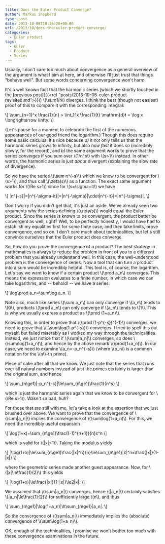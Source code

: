 ```yaml
---
title: Does the Euler Product Converge?
author: Markus Shepherd
type: post
date: 2013-10-08T18:36:28+00:00
url: /2013/10/does-the-euler-product-converge/
categories:
  - Euler product
tags:
  - Euler
  - Product
  - Series
---
```


Usually, I don't care too much about convergence as a general overview of the argument is what I aim at here, and otherwise I'll just trust that things "behave well". But some words concerning convergence won't harm.

It's a well known fact that the harmonic series (which we shortly touched in the [previous post]({{<ref "posts/2013-10-06-euler-product-revisited.md">}})) \\(\sum1/n\\) diverges. I think the best (though not easiest) proof of this to compare it with the corresponding integral:

\\[ \sum_{n=1}^x \frac{1}{n} > \int_1^x \frac{1}{t} \mathrm{d}t = \log x \longrightarrow \infty. \\]

(Let's pause for a moment to celebrate the first of the numerous appearances of our good friend the logarithm.) <!-- more --> Though this does require some basic calculus, it's nice because _a)_ it not only tells us that the harmonic series grows to infinity, but also _how fast_ it does so (incredibly slowly, for the record), and _b)_ the same argument works to prove that the series _converges_ if you sum over \\(1/n^s\\) with \\(s>1\\) instead. In other words, the harmonic series is _just about_ divergent (explaining the slow rate of divergence).

So we have the series \\(\sum n^{-s}\\) which we know to be convergent for \\(s>1\\), and thus call \\(\zeta(s)\\) as a function. The exact same argument works for \\(\Re s>1\\) since for \\(s=\sigma+it\\) we have

\\[ |n^{-s}|=|n^{-\sigma-it}|=|n^{-\sigma}|\cdot|n^{-it}|=|n^{-\sigma}|. \\]

Don't worry if you didn't get that, it's just an aside. We've already seen two arguments why the series defining \\(\zeta(s)\\) would equal the Euler product. Since the series is known to be convergent, the product better be convergent as well, right? Well, to be perfectly honestly, I would have had to establish my equalities first for some finite case, and then take limits, prove convergence, and so on. I don't care much about technicalities, but let's still convince ourselves that the Euler product does converge.

So, how do you prove the convergence of a product? The best strategy in mathematics is always to reduce the problem in front of you to a different problem that you already understand well. In this case, the well-understood problem is the convergence of series. Now a tool that can turn a product into a sum would be incredibly helpful. This tool is, of course, the logarithm. Let's say we want to know if a certain product \\(\prod a_n\\) converges. This means the expression evaluates to a finite number, in which case we can take logarithms, and -- behold! -- we have a series:

\\[ \log\prod a_n=\sum\log a_n. \\]

Note also, much like series \\(\sum a_n\\) can only converge if \\(a_n\\) tends to \\(0\\), products \\(\prod a_n\\) can only converge if \\(a_n\\) tends to \\(1\\). This is why we usually express a product as \\(\prod (1+a_n)\\).

Knowing this, in order to prove that \\(\prod (1-p^{-s})^{-1}\\) converges, we need to prove that \\(-\sum\log(1-p^{-s})\\) converges. I tried to spell this out myself, but failed miserably as I worked my way through the technicalities. Instead, we just notice that if \\(\sum|a_n|\\) converges, so does \\(\sum\log(1+a_n)\\), and hence by the above remark \\(\prod(1+a_n)\\). In our case, we need to examine \\(a_n=-p_n^{-s}\\) (where \\(p_n\\) is a common notation for the \\(n\\)-th prime).

Piece of cake after all that we know. We just note that the series that runs over all natural numbers instead of just the primes certainly is larger than the original sum, and hence

\\[ \sum_{n\ge1}|-p_n^{-s}|\le\sum_{n\ge1}\frac{1}{n^s} \\]

which is just the harmonic series again that we know to be convergent for \\(\Re s>1\\). Wasn't so bad, huh?

For those that are still with me, let's take a look at the assertion that we just brushed over above. We want to prove that the convergence of \\(\sum|a_n|\\) implies the convergence of \\(\sum\log(1+a_n)\\). For this, we need the incredibly useful expansion

\\[ \log(1+x)=\sum_{n\ge1}\frac{(-1)^{n+1}}{n}x^n \\]

which is valid for \\(|x|<1\\). Taking the modulus yields

\\[ |\log(1+x)|\le\sum_{n\ge1}\frac{|x|^n}{n}\le\sum_{n\ge1}|x|^n=\frac{|x|}{1-|x|} \\]

where the geometric series made another guest appearance. Now, for \\(|x|\le\frac{1}{2}\\) this yields

\\[ |\log(1+x)|\le\frac{|x|}{1-|x|}\le2|x|. \\]

We assumed that \\(\sum|a_n|\\) converges, hence \\(|a_n|\\) certainly satisfies \\(|a_n|\le\frac{1}{2}\\) for sufficiently large \\(n\\), and thus

\\[ \sum_{n\ge1}|\log(1+a_n)|\lt\sum_{n\ge1}|a_n|. \\]

So the convergence of \\(\sum|a_n|\\) immediately implies the (absolute) convergence of \\(\sum\log(1+a_n)\\).

OK, enough of the technicalities, I promise we won't bother too much with these convergence examinations in the future.

